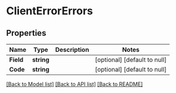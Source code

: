 # ClientErrorErrors

## Properties
Name | Type | Description | Notes
------------ | ------------- | ------------- | -------------
**Field** | **string** |  | [optional] [default to null]
**Code** | **string** |  | [optional] [default to null]

[[Back to Model list]](../README.md#documentation-for-models) [[Back to API list]](../README.md#documentation-for-api-endpoints) [[Back to README]](../README.md)

